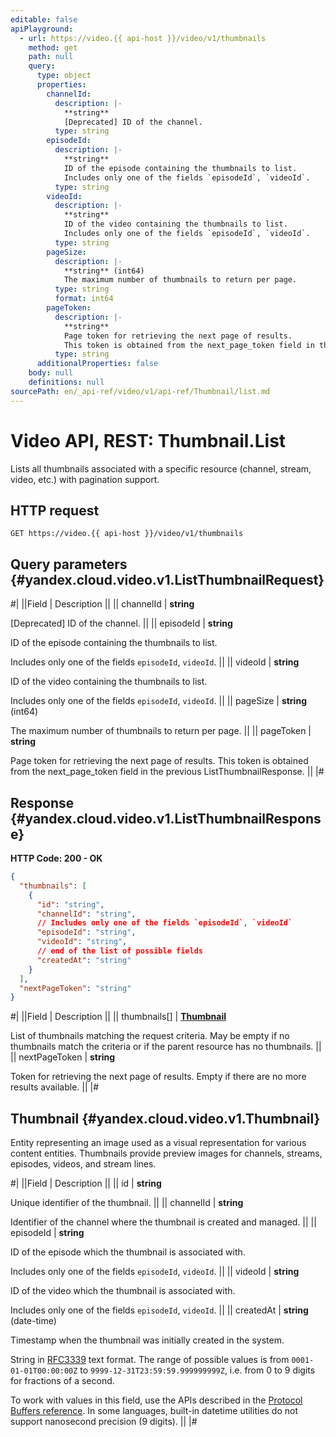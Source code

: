 ```yaml
---
editable: false
apiPlayground:
  - url: https://video.{{ api-host }}/video/v1/thumbnails
    method: get
    path: null
    query:
      type: object
      properties:
        channelId:
          description: |-
            **string**
            [Deprecated] ID of the channel.
          type: string
        episodeId:
          description: |-
            **string**
            ID of the episode containing the thumbnails to list.
            Includes only one of the fields `episodeId`, `videoId`.
          type: string
        videoId:
          description: |-
            **string**
            ID of the video containing the thumbnails to list.
            Includes only one of the fields `episodeId`, `videoId`.
          type: string
        pageSize:
          description: |-
            **string** (int64)
            The maximum number of thumbnails to return per page.
          type: string
          format: int64
        pageToken:
          description: |-
            **string**
            Page token for retrieving the next page of results.
            This token is obtained from the next_page_token field in the previous ListThumbnailResponse.
          type: string
      additionalProperties: false
    body: null
    definitions: null
sourcePath: en/_api-ref/video/v1/api-ref/Thumbnail/list.md
---
```


# Video API, REST: Thumbnail.List

Lists all thumbnails associated with a specific resource (channel, stream, video, etc.)
with pagination support.

## HTTP request

```
GET https://video.{{ api-host }}/video/v1/thumbnails
```

## Query parameters {#yandex.cloud.video.v1.ListThumbnailRequest}

#|
||Field | Description ||
|| channelId | **string**

[Deprecated] ID of the channel. ||
|| episodeId | **string**

ID of the episode containing the thumbnails to list.

Includes only one of the fields `episodeId`, `videoId`. ||
|| videoId | **string**

ID of the video containing the thumbnails to list.

Includes only one of the fields `episodeId`, `videoId`. ||
|| pageSize | **string** (int64)

The maximum number of thumbnails to return per page. ||
|| pageToken | **string**

Page token for retrieving the next page of results.
This token is obtained from the next_page_token field in the previous ListThumbnailResponse. ||
|#

## Response {#yandex.cloud.video.v1.ListThumbnailResponse}

**HTTP Code: 200 - OK**

```json
{
  "thumbnails": [
    {
      "id": "string",
      "channelId": "string",
      // Includes only one of the fields `episodeId`, `videoId`
      "episodeId": "string",
      "videoId": "string",
      // end of the list of possible fields
      "createdAt": "string"
    }
  ],
  "nextPageToken": "string"
}
```

#|
||Field | Description ||
|| thumbnails[] | **[Thumbnail](#yandex.cloud.video.v1.Thumbnail)**

List of thumbnails matching the request criteria.
May be empty if no thumbnails match the criteria or if the parent resource has no thumbnails. ||
|| nextPageToken | **string**

Token for retrieving the next page of results.
Empty if there are no more results available. ||
|#

## Thumbnail {#yandex.cloud.video.v1.Thumbnail}

Entity representing an image used as a visual representation for various content entities.
Thumbnails provide preview images for channels, streams, episodes, videos, and stream lines.

#|
||Field | Description ||
|| id | **string**

Unique identifier of the thumbnail. ||
|| channelId | **string**

Identifier of the channel where the thumbnail is created and managed. ||
|| episodeId | **string**

ID of the episode which the thumbnail is associated with.

Includes only one of the fields `episodeId`, `videoId`. ||
|| videoId | **string**

ID of the video which the thumbnail is associated with.

Includes only one of the fields `episodeId`, `videoId`. ||
|| createdAt | **string** (date-time)

Timestamp when the thumbnail was initially created in the system.

String in [RFC3339](https://www.ietf.org/rfc/rfc3339.txt) text format. The range of possible values is from
`0001-01-01T00:00:00Z` to `9999-12-31T23:59:59.999999999Z`, i.e. from 0 to 9 digits for fractions of a second.

To work with values in this field, use the APIs described in the
[Protocol Buffers reference](https://developers.google.com/protocol-buffers/docs/reference/overview).
In some languages, built-in datetime utilities do not support nanosecond precision (9 digits). ||
|#